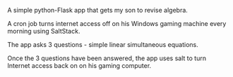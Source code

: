 A simple python-Flask app that gets my son to revise algebra.

A cron job turns internet access off on his Windows gaming machine every morning using SaltStack.

The app asks 3 questions - simple linear simultaneous equations.

Once the 3 questions have been answered, the app uses salt to turn Internet access back on on his gaming computer.
